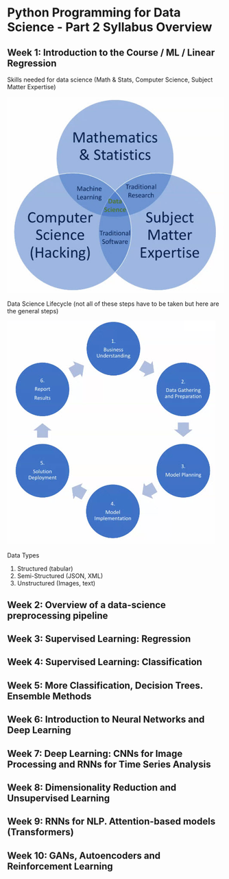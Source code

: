 # Python Programming for Data Science - Part 2 Syllabus Overview

## Week 1: Introduction to the Course / ML / Linear Regression

Skills needed for data science (Math & Stats, Computer Science, Subject Matter Expertise)

![Skills Chart](https://github.com/hsarfraz/Oxford-Python-pt-1-2/blob/main/image/data%20science%20skills.jpg?raw=true)

Data Science Lifecycle (not all of these steps have to be taken but here are the general steps)

![Skills Chart](https://github.com/hsarfraz/Oxford-Python-pt-1-2/blob/main/image/data%20science%20lifecycle.jpg?raw=true)

Data Types

1. Structured (tabular)
2. Semi-Structured (JSON, XML)
3. Unstructured (Images, text) 

## Week 2: Overview of a data-science preprocessing pipeline

## Week 3: Supervised Learning: Regression

## Week 4: Supervised Learning: Classification

## Week 5: More Classification, Decision Trees. Ensemble Methods

## Week 6: Introduction to Neural Networks and Deep Learning

## Week 7: Deep Learning: CNNs for Image Processing and RNNs for Time Series Analysis

## Week 8: Dimensionality Reduction and Unsupervised Learning

## Week 9: RNNs for NLP. Attention-based models (Transformers)

## Week 10: GANs, Autoencoders and Reinforcement Learning
